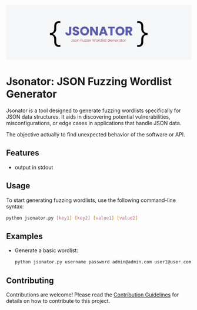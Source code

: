 ![Jsonator](jsonator.png)
# Jsonator: JSON Fuzzing Wordlist Generator

Jsonator is a tool designed to generate fuzzing wordlists specifically for JSON data structures. It aids in discovering potential vulnerabilities, misconfigurations, or edge cases in applications that handle JSON data. 

The objective actually to find unexpected behavior of the software or API.

## Features

- output in stdout

## Usage

To start generating fuzzing wordlists, use the following command-line syntax:

```bash
python jsonator.py [key1] [key2] [value1] [value2]
```
## Examples

- Generate a basic wordlist:
  ```bash
  python jsonator.py username password admin@admin.com user1@user.com
  ```

## Contributing

Contributions are welcome! Please read the [Contribution Guidelines](CONTRIBUTING.md) for details on how to contribute to this project.

